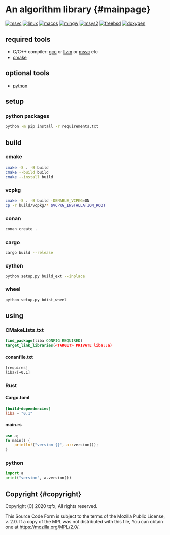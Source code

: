 # An algorithm library {#mainpage}

[![msvc](https://github.com/tqfx/liba/actions/workflows/msvc.yml/badge.svg)](https://github.com/tqfx/liba/actions/workflows/msvc.yml)
[![linux](https://github.com/tqfx/liba/actions/workflows/linux.yml/badge.svg)](https://github.com/tqfx/liba/actions/workflows/linux.yml)
[![macos](https://github.com/tqfx/liba/actions/workflows/macos.yml/badge.svg)](https://github.com/tqfx/liba/actions/workflows/macos.yml)
[![mingw](https://github.com/tqfx/liba/actions/workflows/mingw.yml/badge.svg)](https://github.com/tqfx/liba/actions/workflows/mingw.yml)
[![msys2](https://github.com/tqfx/liba/actions/workflows/msys2.yml/badge.svg)](https://github.com/tqfx/liba/actions/workflows/msys2.yml)
[![freebsd](https://github.com/tqfx/liba/actions/workflows/freebsd.yml/badge.svg)](https://github.com/tqfx/liba/actions/workflows/freebsd.yml)
[![doxygen](https://github.com/tqfx/liba/actions/workflows/doxygen.yml/badge.svg)](https://github.com/tqfx/liba/actions/workflows/doxygen.yml)

## required tools

- C/C++ compiler: [gcc](https://gcc.gnu.org) or [llvm](https://llvm.org) or [msvc](https://visualstudio.microsoft.com/visual-cpp-build-tools) etc
- [cmake](https://cmake.org/download)

## optional tools

- [python](https://www.python.org/downloads)

## setup

### python packages

```bash
python -m pip install -r requirements.txt
```

## build

### cmake

```bash
cmake -S . -B build
cmake --build build
cmake --install build
```

### vcpkg

```bash
cmake -S . -B build -DENABLE_VCPKG=ON
cp -r build/vcpkg/* $VCPKG_INSTALLATION_ROOT
```

### conan

```bash
conan create .
```

### cargo

```bash
cargo build --release
```

### cython

```bash
python setup.py build_ext --inplace
```

### wheel

```bash
python setup.py bdist_wheel
```

## using

### CMakeLists.txt

```cmake
find_package(liba CONFIG REQUIRED)
target_link_libraries(<TARGET> PRIVATE liba::a)
```

#### conanfile.txt

```txt
[requires]
liba/[~0.1]
```

### Rust

#### Cargo.toml

```toml
[build-dependencies]
liba = "0.1"
```

#### main.rs

```rs
use a;
fn main() {
    println!("version {}", a::version());
}
```

### python

```py
import a
print("version", a.version())
```

## Copyright {#copyright}

Copyright (C) 2020 tqfx, All rights reserved.

This Source Code Form is subject to the terms of the Mozilla Public
License, v. 2.0. If a copy of the MPL was not distributed with this
file, You can obtain one at https://mozilla.org/MPL/2.0/.
